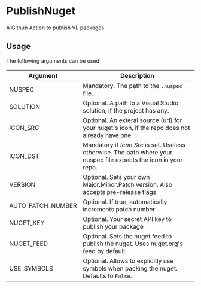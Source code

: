 # PublishNuget

A Github Action to publish VL packages

## Usage

The following arguments can be used

| Argument           | Description                                                                                                                                     |
|--------------------|-------------------------------------------------------------------------------------------------------------------------------------------------|
| NUSPEC             | Mandatory. The path to the `.nuspec` file.                                                                                                      |
| SOLUTION           | Optional. A path to a Visual Studio solution, if the project has any.                                                                           |
| ICON_SRC           | Optional. An exteral source (url) for your nuget's icon, if the repo does not already have one.                                                 |
| ICON_DST           | Mandatory if _Icon Src_ is set. Useless otherwise. The path where your nuspec file expects the icon in your repo.                               |
| VERSION            | Optional. Sets your own Major.Minor.Patch version. Also accepts pre-release flags                                                               |
| AUTO_PATCH_NUMBER  | Optional. If true, automatically increments patch number                                                                                        |
| NUGET_KEY          | Optional. Your secret API key to publish your package                                                                                           |
| NUGET_FEED         | Optional. Sets the nuget feed to publish the nuget. Uses nuget.org's feed by default                                                            |
| USE_SYMBOLS        | Optional. Allows to explicitly use symbols when packing the nuget. Defaults to `False`.                                                         |